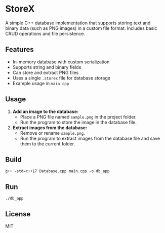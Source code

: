 # StoreX

A simple C++ database implementation that supports storing text and binary data (such as PNG images) in a custom file format. Includes basic CRUD operations and file persistence.

## Features
- In-memory database with custom serialization
- Supports string and binary fields
- Can store and extract PNG files
- Uses a single `.storex` file for database storage
- Example usage in `main.cpp`

## Usage
1. **Add an image to the database:**
   - Place a PNG file named `sample.png` in the project folder.
   - Run the program to store the image in the database file.
2. **Extract images from the database:**
   - Remove or rename `sample.png`.
   - Run the program to extract images from the database file and save them to the current folder.

## Build
```
g++ -std=c++17 Database.cpp main.cpp -o db_app
```

## Run
```
./db_app
```

## License
MIT
